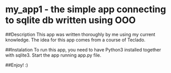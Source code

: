 # my_app1 - the simple app connecting to sqlite db written using OOO

##Description
This app was written thoroughly by me using my current knowledge. The idea for this app comes from a course of Teclado.

##Instalation
To run this app, you need to have Python3 installed together with sqlite3. Start the app running app.py file.

##Enjoy! :)
